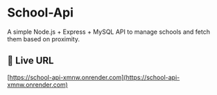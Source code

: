 # School-Api

A simple Node.js + Express + MySQL API to manage schools and fetch them based on proximity.

## 🚀 Live URL
[https://school-api-xmnw.onrender.com](https://school-api-xmnw.onrender.com)
